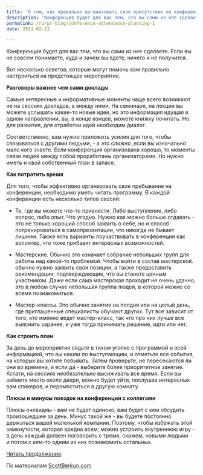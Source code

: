 ```yaml
---
title: 'О том, как правильно организовать свое присутствие на конференции'
description: 'Конференция будет для вас тем, что вы сами из нее сделаете. Если вы не совсем понимаете, куда и зачем вы едете, ничего и не получится. Вот несколько советов, которые могут помочь вам правильно настроиться на предстоящее мероприятие.'
permalink: /ru/pr-blog/conference-attendance-planning-1
date: 2013-02-12

---
```


Конференция будет для вас тем, что вы сами из нее сделаете. Если вы не совсем понимаете, куда и зачем вы едете, ничего и не получится.

Вот несколько советов, которые могут помочь вам правильно настроиться на предстоящее мероприятие.

<strong>Разговоры важнее чем сами доклады </strong>

Самые интересные и информативные моменты чаще всего возникают не на сессиях докладов, а между ними. На семинаре, на лекции вы можете услышать какие-то новые идеи, но это информация идущая в одном направлении, вы, в конце концов, можете книжку почитать. Но для развития, для отработки идей необходим диалог.

Соответственно, вам нужно приложить усилия для того, чтобы связываться с другими людьми, - а это сложно ,если вы изначально мало кого знаете. Если конференция организована хорошо, то моменты связи людей между собой проработаны организаторами. Но нужно иметь и свой собственный план в запасе.

<strong>Как потратить время</strong>

Для того, чтобы эффективно организовать свое пребывание на конференции, необходимо уметь читать программу.  В каждой конференции есть несколько типов сессий:

- Те, где вы можете что-то привнести.  Либо выступление, либо вопрос, либо опыт. Что угодно. Нужно как можно больше отдавать - это не только хороший способ заявить о себе, но и способ потренироваться в самопрезентации, что никогда не бывает лишним. Также есть варианты поучаствовать в конференции как волонтер, что тоже прибавит интересных возможностей.

- Мастерские. Обычно это означает собрание небольших групп для работы над какой-то проблемой. Чтобы войти в состав мастерской. обычно нужно заявить свои позиции, а также предоставить рекомендации, подтверждающие, что вы станете ценным участником. Даже если сама мастерская проходит не очень удачно, это в любом случае небольшая группа людей, в которой можно со всеми познакомиться.

- Мастер-классы. Это обычно занятие на полдня или на целый день, где приглашенные специалисты обучают других. Тут все зависит от того, кто именно ведет мастер-класс, так что про них лучше все выяснить заранее, и уже тогда принимать решение, идти или нет.

<strong>Как строить план</strong>

За день до мероприятия сядьте в тихом уголке с программой и всей информацией, что вы нашли по выступающим, и отметьте все события, на которых вы хотите побывать. Затем проверьте, не пересекаются ли они во времени, и если да - выберите более приоритетное занятие. Кстати, на сессиях необязательно высиживать все время. Если вы займете место около двери, можно будет уйти, послушав интересных вам спикеров, и переместиться в другую комнату.

<strong>Плюсы и минусы поездок на конференции с коллегами</strong>

Плюсы очевидны - вам не будет одиноко, вам будет с кем обсудить произошедшее за день. Минус такой же - вы будете постоянно держаться вашей маленькой компании. Поэтому, чтобы избежать этой замкнутости, которая вредна всем, можно устроить внутреннюю игру - в день каждый должен поговорить с тремя, скажем, новыми людьми - и потом с кем-то одним из них познакомить остальных.

<a href="/ru/pr-blog/conference-attendance-planning-2">Читать продолжение</a>

По материалам <a href="http://scottberkun.com/essays/24-how-to-get-the-most-out-of-conferences/">ScottBerkun.com</a>

